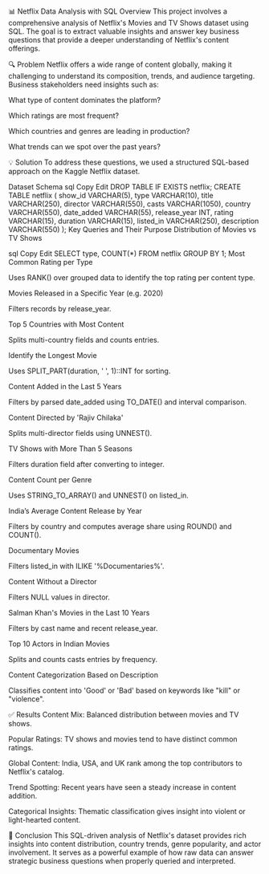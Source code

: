 [logo]: [https://github.com/adam-p/markdown-here/raw/master/src/common/images/icon48.png](https://github.com/FIKRI-Mehdi/Netflix_SQL_Project/blob/main/logo.png) "Logo Title Text 2"
📊 Netflix Data Analysis with SQL
Overview
This project involves a comprehensive analysis of Netflix's Movies and TV Shows dataset using SQL. The goal is to extract valuable insights and answer key business questions that provide a deeper understanding of Netflix's content offerings.

🔍 Problem
Netflix offers a wide range of content globally, making it challenging to understand its composition, trends, and audience targeting. Business stakeholders need insights such as:

What type of content dominates the platform?

Which ratings are most frequent?

Which countries and genres are leading in production?

What trends can we spot over the past years?

💡 Solution
To address these questions, we used a structured SQL-based approach on the Kaggle Netflix dataset.

Dataset Schema
sql
Copy
Edit
DROP TABLE IF EXISTS netflix;
CREATE TABLE netflix (
    show_id      VARCHAR(5),
    type         VARCHAR(10),
    title        VARCHAR(250),
    director     VARCHAR(550),
    casts        VARCHAR(1050),
    country      VARCHAR(550),
    date_added   VARCHAR(55),
    release_year INT,
    rating       VARCHAR(15),
    duration     VARCHAR(15),
    listed_in    VARCHAR(250),
    description  VARCHAR(550)
);
Key Queries and Their Purpose
Distribution of Movies vs TV Shows

sql
Copy
Edit
SELECT type, COUNT(*) FROM netflix GROUP BY 1;
Most Common Rating per Type

Uses RANK() over grouped data to identify the top rating per content type.

Movies Released in a Specific Year (e.g. 2020)

Filters records by release_year.

Top 5 Countries with Most Content

Splits multi-country fields and counts entries.

Identify the Longest Movie

Uses SPLIT_PART(duration, ' ', 1)::INT for sorting.

Content Added in the Last 5 Years

Filters by parsed date_added using TO_DATE() and interval comparison.

Content Directed by 'Rajiv Chilaka'

Splits multi-director fields using UNNEST().

TV Shows with More Than 5 Seasons

Filters duration field after converting to integer.

Content Count per Genre

Uses STRING_TO_ARRAY() and UNNEST() on listed_in.

India’s Average Content Release by Year

Filters by country and computes average share using ROUND() and COUNT().

Documentary Movies

Filters listed_in with ILIKE '%Documentaries%'.

Content Without a Director

Filters NULL values in director.

Salman Khan's Movies in the Last 10 Years

Filters by cast name and recent release_year.

Top 10 Actors in Indian Movies

Splits and counts casts entries by frequency.

Content Categorization Based on Description

Classifies content into 'Good' or 'Bad' based on keywords like "kill" or "violence".

✅ Results
Content Mix: Balanced distribution between movies and TV shows.

Popular Ratings: TV shows and movies tend to have distinct common ratings.

Global Content: India, USA, and UK rank among the top contributors to Netflix's catalog.

Trend Spotting: Recent years have seen a steady increase in content addition.

Categorical Insights: Thematic classification gives insight into violent or light-hearted content.

📌 Conclusion
This SQL-driven analysis of Netflix's dataset provides rich insights into content distribution, country trends, genre popularity, and actor involvement. It serves as a powerful example of how raw data can answer strategic business questions when properly queried and interpreted.

